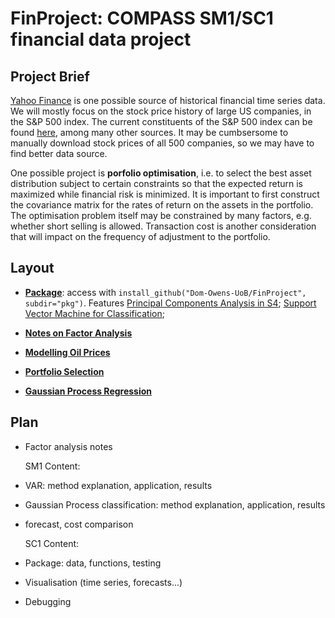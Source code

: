 # FinProject: COMPASS SM1/SC1 financial data project

## Project Brief 


[Yahoo Finance](https://finance.yahoo.com/) is one possible source of historical financial time series data.
We will mostly focus on the stock price history of large US companies, in the S&P
500 index. The current constituents of the S&P 500 index can be found [here](https://www.barchart.com/stocks/indices/sp/sp500),
among many other sources. It may be cumbsersome to manually download stock
prices of all 500 companies, so we may have to find better data source.


One possible project is **porfolio optimisation**, i.e. to select the best asset
distribution subject to certain constraints so that the expected return is
maximized while financial risk is minimized. It is important to first construct
the covariance matrix for the rates of return on the assets in the portfolio. The
optimisation problem itself may be constrained by many factors, e.g. whether
short selling is allowed. Transaction cost is another consideration that will
impact on the frequency of adjustment to the portfolio.



## Layout
- [**Package**](https://github.com/Dom-Owens-UoB/FinProject/tree/master/pkg): access with `install_github("Dom-Owens-UoB/FinProject", subdir="pkg")`. Features [Principal Components Analysis in S4](https://github.com/Dom-Owens-UoB/FinProject/blob/master/pkg/R/myPCA.R); [Support Vector Machine for Classification](https://github.com/Dom-Owens-UoB/FinProject/blob/master/pkg/R/SupportVectorMachine.R);

- [**Notes on Factor Analysis**](https://github.com/Dom-Owens-UoB/FinProject/blob/master/Documents/FinProject.pdf)

- [**Modelling Oil Prices**](https://github.com/Dom-Owens-UoB/FinProject/blob/master/Documents/FinProject_Data_Analysis.pdf)

- [**Portfolio Selection**]()

- [**Gaussian Process Regression**]()


## Plan

- Factor analysis notes

  SM1 Content:
- VAR: method explanation, application, results
- Gaussian Process classification: method explanation, application, results
- forecast, cost comparison

  SC1 Content:
- Package: data, functions, testing
- Visualisation (time series, forecasts...)
- Debugging
